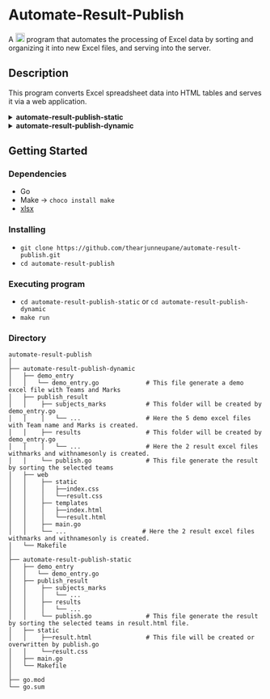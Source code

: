 # Automate-Result-Publish

A <img src="https://upload.wikimedia.org/wikipedia/commons/thumb/0/05/Go_Logo_Blue.svg/1280px-Go_Logo_Blue.svg.png" height="18"> program that automates the processing of Excel data by sorting and organizing it into new Excel files, and serving into the server.

## Description

This program converts Excel spreadsheet data into HTML tables and serves it via a web application.

<details>
  <summary><b>automate-result-publish-static</b></summary>
  <ul>
    <li>Generate two excel file with marks and without marks.</li>
    <li>Generate a new html file from that excel file.</li>
  </ul>
</details>

<details>
  <summary><b>automate-result-publish-dynamic</b></summary>
  <ul>
    <li>Generate two excel file with marks and without marks.</li>
    <li>Parse the sorted excel file into a html template.</li>
    <li>Publish a web server at <i>localhost:8080</i></li>
  </ul>
</details>

## Getting Started

### Dependencies

* Go
* Make -> ```choco install make```
* [xlsx](https://github.com/tealeg/xlsx)

### Installing

* ```git clone https://github.com/thearjunneupane/automate-result-publish.git```
* ```cd automate-result-publish```

### Executing program

* ```cd automate-result-publish-static``` or ```cd automate-result-publish-dynamic```
* ```make run```

### Directory
```
automate-result-publish 
│   
├── automate-result-publish-dynamic 
│   ├── demo_entry  
│   │   └── demo_entry.go             # This file generate a demo excel file with Teams and Marks   
│   ├── publish_result  
│   │    ├── subjects_marks           # This folder will be created by demo_entry.go    
│   │    │   └── ...                  # Here the 5 demo excel files with Team name and Marks is created.    
│   │    ├── results                  # This folder will be created by demo_entry.go    
│   │    │   └── ...                  # Here the 2 result excel files withmarks and withnamesonly is created.   
│   │    └── publish.go               # This file generate the result by sorting the selected teams 
│   ├── web 
│   │    ├── static 
│   │    │   ├──index.css   
│   │    │   └──result.css  
│   │    ├── templates  
│   │    │   ├──index.html  
│   │    │   └──result.html 
│   │    ├── main.go    
│   │    └── ...                     # Here the 2 result excel files withmarks and withnamesonly is created.    
│   └── Makefile    
│   
├── automate-result-publish-static  
│   ├── demo_entry  
│   │   └── demo_entry.go   
│   ├── publish_result  
│   │    ├── subjects_marks 
│   │    │   └── ...    
│   │    ├── results    
│   │    │   └── ...    
│   │    └── publish.go               # This file generate the result by sorting the selected teams in result.html file.    
│   ├── static  
│   │    ├──result.html               # This file will be created or overwritten by publish.go  
│   │    └──result.css  
│   ├── main.go     
│   └── Makefile    
│   
├── go.mod  
└── go.sum
```